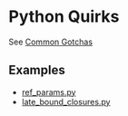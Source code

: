 # Python Quirks

See [Common Gotchas](http://docs.python-guide.org/en/latest/writing/gotchas/)

## Examples

* [ref_params.py](./ref_params.py)
* [late_bound_closures.py](./late_bound_closures.py)
